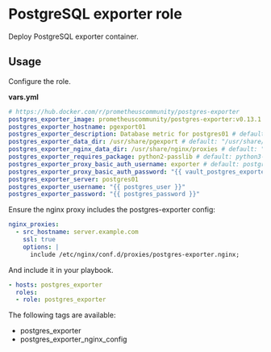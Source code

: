 # PostgreSQL exporter role

Deploy PostgreSQL exporter container.

## Usage

Configure the role.

**vars.yml**

```yml
# https://hub.docker.com/r/prometheuscommunity/postgres-exporter
postgres_exporter_image: prometheuscommunity/postgres-exporter:v0.13.1
postgres_exporter_hostname: pgexport01
postgres_exporter_description: Database metric for postgres01 # default: "PostgreSQL Exporter {{ postgres_hostname }}"
postgres_exporter_data_dir: /usr/share/pgexport # default: "/usr/share/{{ postgres_exporter_hostname }}"
postgres_exporter_nginx_data_dir: /usr/share/nginx/proxies # default: "{{ nginx_data_dir }}/proxies"
postgres_exporter_requires_package: python2-passlib # default: python3-passlib
postgres_exporter_proxy_basic_auth_username: exporter # default: postgres-exporter
postgres_exporter_proxy_basic_auth_password: "{{ vault_postgres_exporter_proxy_basic_auth_password }}"
postgres_exporter_server: postgres01
postgres_exporter_username: "{{ postgres_user }}"
postgres_exporter_password: "{{ postgres_password }}"
```

Ensure the nginx proxy includes the postgres-exporter config:

```yml
nginx_proxies:
  - src_hostname: server.example.com
    ssl: true
    options: |
      include /etc/nginx/conf.d/proxies/postgres-exporter.nginx;
```

And include it in your playbook.

```yml
- hosts: postgres_exporter
  roles:
  - role: postgres_exporter
```

The following tags are available:

* postgres_exporter
* postgres_exporter_nginx_config
